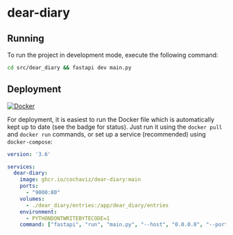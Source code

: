 # dear-diary


## Running

To run the project in development mode, execute the following command:

```bash
cd src/dear_diary && fastapi dev main.py
```

## Deployment

[![Docker](https://github.com/cochaviz/dear-diary/actions/workflows/docker-publish.yml/badge.svg)](https://github.com/cochaviz/dear-diary/actions/workflows/docker-publish.yml)

For deployment, it is easiest to run the Docker file which is automatically kept up to date (see the badge for status). Just run it using the `docker pull` and `docker run` commands, or set up a service (recommended) using `docker-compose`:

```yaml
version: '3.6'

services:
  dear-diary:
    image: ghcr.io/cochaviz/dear-diary:main
    ports:
      - "9000:80"
    volumes:
      - ./dear_diary/entries:/app/dear_diary/entries
    environment:
      - PYTHONDONTWRITEBYTECODE=1
    command: ["fastapi", "run", "main.py", "--host", "0.0.0.0", "--port", "80"]
```
